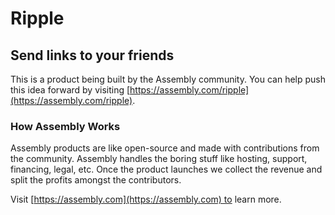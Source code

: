 # Ripple

## Send links to your friends

This is a product being built by the Assembly community. You can help push this idea forward by visiting [https://assembly.com/ripple](https://assembly.com/ripple).

### How Assembly Works

Assembly products are like open-source and made with contributions from the community. Assembly handles the boring stuff like hosting, support, financing, legal, etc. Once the product launches we collect the revenue and split the profits amongst the contributors.

Visit [https://assembly.com](https://assembly.com) to learn more.

